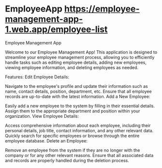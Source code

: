 # EmployeeApp https://employee-management-app-1.web.app/employee-list

Employee Management App

Welcome to our Employee Management App! This application is designed to streamline your employee management process, allowing you to efficiently handle tasks such as editing employee details, adding new employees, viewing employee information, and deleting employees as needed.

Features:
Edit Employee Details:

Navigate to the employee's profile and update their information such as name, contact details, position, department, etc.
Ensure that all employee records are up-to-date with the latest information.
Add a New Employee:

Easily add a new employee to the system by filling in their essential details.
Assign them to the appropriate department and position within your organization.
View Employee Details:

Access comprehensive information about each employee, including their personal details, job title, contact information, and any other relevant data.
Quickly search for specific employees or browse through the entire employee database.
Delete an Employee:

Remove an employee from the system if they are no longer with the company or for any other relevant reasons.
Ensure that all associated data and records are properly handled during the deletion process.
